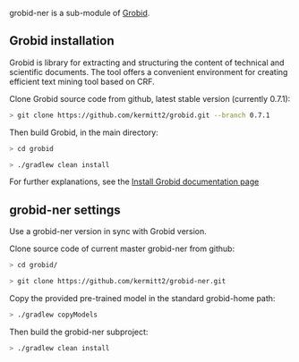grobid-ner is a sub-module of [Grobid](https://github.com/kermitt2/grobid). 

## Grobid installation

Grobid is library for extracting and structuring the content of technical and scientific documents. 
The tool offers a convenient environment for creating efficient text mining tool based on CRF.

Clone Grobid source code from github, latest stable version (currently 0.7.1):

```bash
> git clone https://github.com/kermitt2/grobid.git --branch 0.7.1
```

Then build Grobid, in the main directory:

```bash
> cd grobid

> ./gradlew clean install
```

For further explanations, see the [Install Grobid documentation page](https://grobid.readthedocs.io/en/latest/Install-Grobid/)

## grobid-ner settings

Use a grobid-ner version in sync with Grobid version. 

Clone source code of current master grobid-ner from github:

```bash
> cd grobid/

> git clone https://github.com/kermitt2/grobid-ner.git
```

Copy the provided pre-trained model in the standard grobid-home path:

```bash
> ./gradlew copyModels 
```

Then build the grobid-ner subproject:

```bash
> ./gradlew clean install
```
